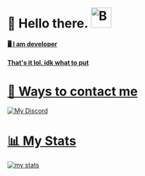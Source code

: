 # 👋 Hello there. <a href='https://ko-fi.com/noone69' target='_blank'><img height='35' style='border:0px;height:46px;' src='https://az743702.vo.msecnd.net/cdn/kofi3.png?v=0' border='0' alt='Buy Me a Coffee at ko-fi.com' />
#### 🖥️ I am developer
#### That's it lol, idk what to put
# 💬 Ways to contact me
![My Discord](https://discord-readme-badge.vercel.app/api?id=821542308406362112)

# 📊 My Stats
[![my stats](https://github-readme-stats.vercel.app/api?username=Equinox404)](https://github.com/anuraghazra/github-readme-stats)
 
